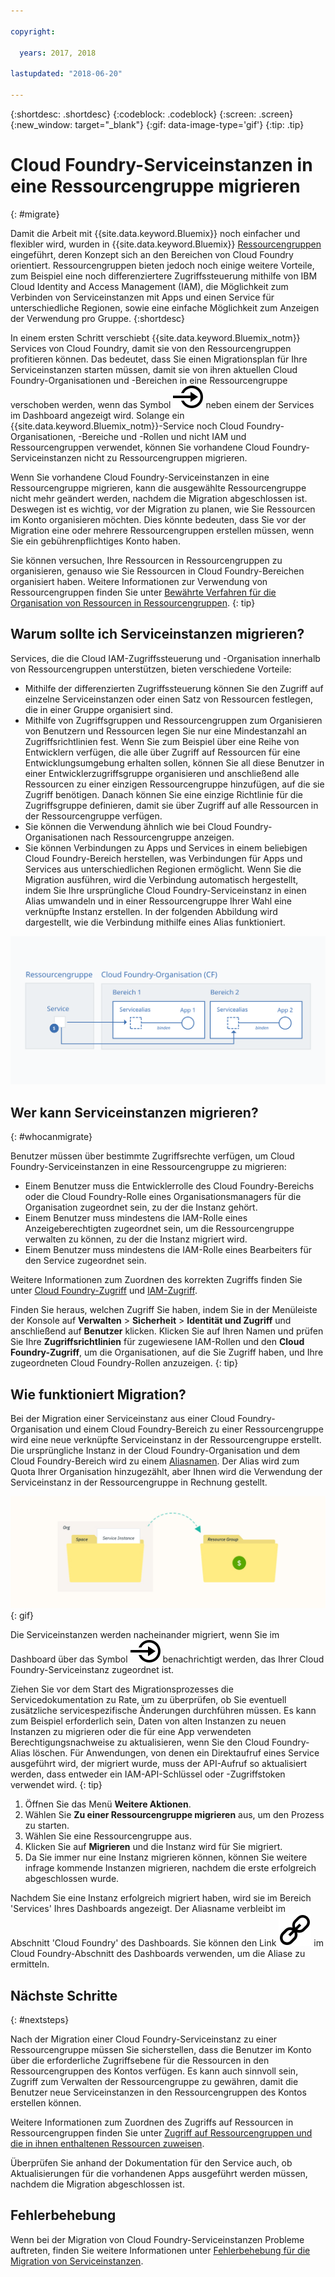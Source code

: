 ```yaml
---

copyright:

  years: 2017, 2018

lastupdated: "2018-06-20"

---
```


{:shortdesc: .shortdesc}
{:codeblock: .codeblock}
{:screen: .screen}
{:new_window: target="_blank"}
{:gif: data-image-type='gif'}
{:tip: .tip}

# Cloud Foundry-Serviceinstanzen in eine Ressourcengruppe migrieren
{: #migrate}

Damit die Arbeit mit {{site.data.keyword.Bluemix}} noch einfacher und flexibler wird, wurden in {{site.data.keyword.Bluemix}} [Ressourcengruppen](/docs/resources/resourcegroups.html#rgs) eingeführt, deren Konzept sich an den Bereichen von Cloud Foundry orientiert. Ressourcengruppen bieten jedoch noch einige weitere Vorteile, zum Beispiel eine noch differenziertere Zugriffssteuerung mithilfe von IBM Cloud Identity and Access Management (IAM), die Möglichkeit zum Verbinden von Serviceinstanzen mit Apps und einen Service für unterschiedliche Regionen, sowie eine einfache Möglichkeit zum Anzeigen der Verwendung pro Gruppe.
{:shortdesc}

In einem ersten Schritt verschiebt {{site.data.keyword.Bluemix_notm}} Services von Cloud Foundry, damit sie von den Ressourcengruppen profitieren können. Das bedeutet, dass Sie einen Migrationsplan für Ihre Serviceinstanzen starten müssen, damit sie von ihren aktuellen Cloud Foundry-Organisationen und -Bereichen in eine Ressourcengruppe verschoben werden, wenn das Symbol ![Diese Serviceinstanz zu einer Ressourcengruppe migrieren](images/migrate.svg "Diese Serviceinstanz zu einer Ressourcengruppe migrieren") neben einem der Services im Dashboard angezeigt wird. Solange ein {{site.data.keyword.Bluemix_notm}}-Service noch Cloud Foundry-Organisationen, -Bereiche und -Rollen und nicht IAM und Ressourcengruppen verwendet, können Sie vorhandene Cloud Foundry-Serviceinstanzen nicht zu Ressourcengruppen migrieren. 

Wenn Sie vorhandene Cloud Foundry-Serviceinstanzen in eine Ressourcengruppe migrieren, kann die ausgewählte Ressourcengruppe nicht mehr geändert werden, nachdem die Migration abgeschlossen ist. Deswegen ist es wichtig, vor der Migration zu planen, wie Sie Ressourcen im Konto organisieren möchten. Dies könnte bedeuten, dass Sie vor der Migration eine oder mehrere Ressourcengruppen erstellen müssen, wenn Sie ein gebührenpflichtiges Konto haben.
 

Sie können versuchen, Ihre Ressourcen in Ressourcengruppen zu organisieren, genauso wie Sie Ressourcen in Cloud Foundry-Bereichen organisiert haben. Weitere Informationen zur Verwendung von Ressourcengruppen finden Sie unter [Bewährte Verfahren für die Organisation von Ressourcen in Ressourcengruppen](/docs/resources/bestpractice_rgs.html#bp_resourcegroups).
{: tip}


## Warum sollte ich Serviceinstanzen migrieren?

Services, die die Cloud IAM-Zugriffssteuerung und -Organisation innerhalb von Ressourcengruppen unterstützen, bieten verschiedene Vorteile:

* Mithilfe der differenzierten Zugriffssteuerung können Sie den Zugriff auf einzelne Serviceinstanzen oder einen Satz von Ressourcen festlegen, die in einer Gruppe organisiert sind. 
* Mithilfe von Zugriffsgruppen und Ressourcengruppen zum Organisieren von Benutzern und Ressourcen legen Sie nur eine Mindestanzahl an Zugriffsrichtlinien fest. Wenn Sie zum Beispiel über eine Reihe von Entwicklern verfügen, die alle über Zugriff auf Ressourcen für eine Entwicklungsumgebung erhalten sollen, können Sie all diese Benutzer in einer Entwicklerzugriffsgruppe organisieren und anschließend alle Ressourcen zu einer einzigen Ressourcengruppe hinzufügen, auf die sie Zugriff benötigen. Danach können Sie eine einzige Richtlinie für die Zugriffsgruppe definieren, damit sie über Zugriff auf alle Ressourcen in der Ressourcengruppe verfügen.
* Sie können die Verwendung ähnlich wie bei Cloud Foundry-Organisationen nach Ressourcengruppe anzeigen.
* Sie können Verbindungen zu Apps und Services in einem beliebigen Cloud Foundry-Bereich herstellen, was Verbindungen für Apps und Services aus unterschiedlichen Regionen ermöglicht. Wenn Sie die Migration ausführen, wird die Verbindung automatisch hergestellt, indem Sie Ihre ursprüngliche Cloud Foundry-Serviceinstanz in einen Alias umwandeln und in einer Ressourcengruppe Ihrer Wahl eine verknüpfte Instanz erstellen. In der folgenden Abbildung wird dargestellt, wie die Verbindung mithilfe eines Alias funktioniert.

![Serviceinstanz an einen Cloud Foundry-Bereich binden, um einen Alias zu erstellen](images/alias.svg "Serviceinstanz an einen Cloud Foundry-Bereich binden, um einen Alias zu erstellen")

## Wer kann Serviceinstanzen migrieren?
{: #whocanmigrate}

Benutzer müssen über bestimmte Zugriffsrechte verfügen, um Cloud Foundry-Serviceinstanzen in eine Ressourcengruppe zu migrieren:

* Einem Benutzer muss die Entwicklerrolle des Cloud Foundry-Bereichs oder die Cloud Foundry-Rolle eines Organisationsmanagers für die Organisation zugeordnet sein, zu der die Instanz gehört.
* Einem Benutzer muss mindestens die IAM-Rolle eines Anzeigeberechtigten zugeordnet sein, um die Ressourcengruppe verwalten zu können, zu der die Instanz migriert wird.
* Einem Benutzer muss mindestens die IAM-Rolle eines Bearbeiters für den Service zugeordnet sein.

Weitere Informationen zum Zuordnen des korrekten Zugriffs finden Sie unter [Cloud Foundry-Zugriff](/docs/iam/cfaccess.html#cfaccess) und [IAM-Zugriff](/docs/iam/users_roles.html#platformrolestable).

Finden Sie heraus, welchen Zugriff Sie haben, indem Sie in der Menüleiste der Konsole auf **Verwalten** &gt; **Sicherheit** &gt; **Identität und Zugriff** und anschließend auf **Benutzer** klicken. Klicken Sie auf Ihren Namen und prüfen Sie Ihre **Zugriffsrichtlinien** für zugewiesene IAM-Rollen und den **Cloud Foundry-Zugriff**, um die Organisationen, auf die Sie Zugriff haben, und Ihre zugeordneten Cloud Foundry-Rollen anzuzeigen.
{: tip}


## Wie funktioniert Migration?

Bei der Migration einer Serviceinstanz aus einer Cloud Foundry-Organisation und einem Cloud Foundry-Bereich zu einer Ressourcengruppe wird eine neue verknüpfte Serviceinstanz in der Ressourcengruppe erstellt. Die ursprüngliche Instanz in der Cloud Foundry-Organisation und dem Cloud Foundry-Bereich wird zu einem [Aliasnamen](/docs/resources/connecting_apps.html#what_is_alias). Der Alias wird zum Quota Ihrer Organisation hinzugezählt, aber Ihnen wird die Verwendung der Serviceinstanz in der Ressourcengruppe in Rechnung gestellt.

![Migration einer Cloud Foundry-Serviceinstanz zu einer Ressourcengruppe](images/migration.gif){: gif}

Die Serviceinstanzen werden nacheinander migriert, wenn Sie im Dashboard über das Symbol ![Diese Serviceinstanz zu einer Ressourcengruppe migrieren](images/migrate.svg "Diese Serviceinstanz zu einer Ressourcengruppe migrieren") benachrichtigt werden, das Ihrer Cloud Foundry-Serviceinstanz zugeordnet ist.

Ziehen Sie vor dem Start des Migrationsprozesses die Servicedokumentation zu Rate, um zu überprüfen, ob Sie eventuell zusätzliche servicespezifische Änderungen durchführen müssen. Es kann zum Beispiel erforderlich sein, Daten von alten Instanzen zu neuen Instanzen zu migrieren oder die für eine App verwendeten Berechtigungsnachweise zu aktualisieren, wenn Sie den Cloud Foundry-Alias löschen. Für Anwendungen, von denen ein Direktaufruf eines Service ausgeführt wird, der migriert wurde, muss der API-Aufruf so aktualisiert werden, dass entweder ein IAM-API-Schlüssel oder -Zugriffstoken verwendet wird.
{: tip}

1. Öffnen Sie das Menü **Weitere Aktionen**.
2. Wählen Sie **Zu einer Ressourcengruppe migrieren** aus, um den Prozess zu starten.
3. Wählen Sie eine Ressourcengruppe aus.
4. Klicken Sie auf **Migrieren** und die Instanz wird für Sie migriert.
5. Da Sie immer nur eine Instanz migrieren können, können Sie weitere infrage kommende Instanzen migrieren, nachdem die erste erfolgreich abgeschlossen wurde.

Nachdem Sie eine Instanz erfolgreich migriert haben, wird sie im Bereich 'Services' Ihres Dashboards angezeigt. Der Aliasname verbleibt im Abschnitt 'Cloud Foundry' des Dashboards. Sie können den Link ![Linksymbol](images/link.svg "Linksymbol für einen Alias") im Cloud Foundry-Abschnitt des Dashboards verwenden, um die Aliase zu ermitteln.

## Nächste Schritte
{: #nextsteps}

Nach der Migration einer Cloud Foundry-Serviceinstanz zu einer Ressourcengruppe müssen Sie sicherstellen, dass die Benutzer im Konto über die erforderliche Zugriffsebene für die Ressourcen in den Ressourcengruppen des Kontos verfügen. Es kann auch sinnvoll sein, Zugriff zum Verwalten der Ressourcengruppe zu gewähren, damit die Benutzer neue Serviceinstanzen in den Ressourcengruppen des Kontos erstellen können.

Weitere Informationen zum Zuordnen des Zugriffs auf Ressourcen in Ressourcengruppen finden Sie unter [Zugriff auf Ressourcengruppen und die in ihnen enthaltenen Ressourcen zuweisen](/docs/resources/bestpractice_rgs.html#assigning-access-to-resource-groups-and-the-resources-within-them).

Überprüfen Sie anhand der Dokumentation für den Service auch, ob Aktualisierungen für die vorhandenen Apps ausgeführt werden müssen, nachdem die Migration abgeschlossen ist. 


## Fehlerbehebung

Wenn bei der Migration von Cloud Foundry-Serviceinstanzen Probleme auftreten, finden Sie weitere Informationen unter [Fehlerbehebung für die Migration von Serviceinstanzen](/docs/resources/ts_migration.html).
